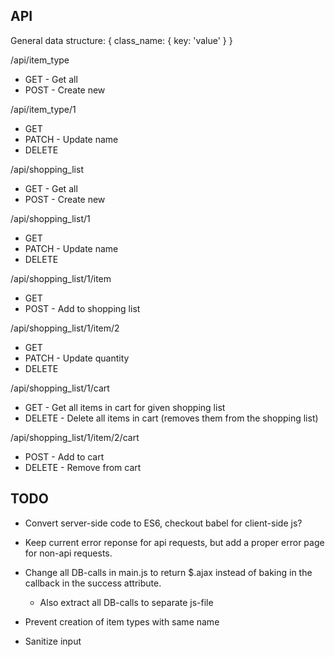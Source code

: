API
---

General data structure:
{
    class_name: {
        key: 'value'
    }
}

/api/item_type
* GET - Get all
* POST - Create new

/api/item_type/1
* GET
* PATCH - Update name
* DELETE

/api/shopping_list
* GET - Get all
* POST - Create new

/api/shopping_list/1
* GET
* PATCH - Update name
* DELETE

/api/shopping_list/1/item
* GET
* POST - Add to shopping list

/api/shopping_list/1/item/2
* GET
* PATCH - Update quantity
* DELETE

/api/shopping_list/1/cart
* GET - Get all items in cart for given shopping list
* DELETE - Delete all items in cart (removes them from the shopping list)

/api/shopping_list/1/item/2/cart
* POST - Add to cart
* DELETE - Remove from cart

TODO
---------

* Convert server-side code to ES6, checkout babel for client-side js?

* Keep current error reponse for api requests, but add a proper error page for non-api requests.

* Change all DB-calls in main.js to return $.ajax instead of baking in the callback in the success attribute.
  * Also extract all DB-calls to separate js-file

* Prevent creation of item types with same name

* Sanitize input

